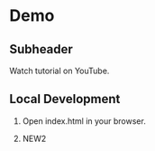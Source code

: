 # Demo

## Subheader

Watch tutorial on YouTube.


## Local Development

1. Open index.html in your browser.

2. NEW2